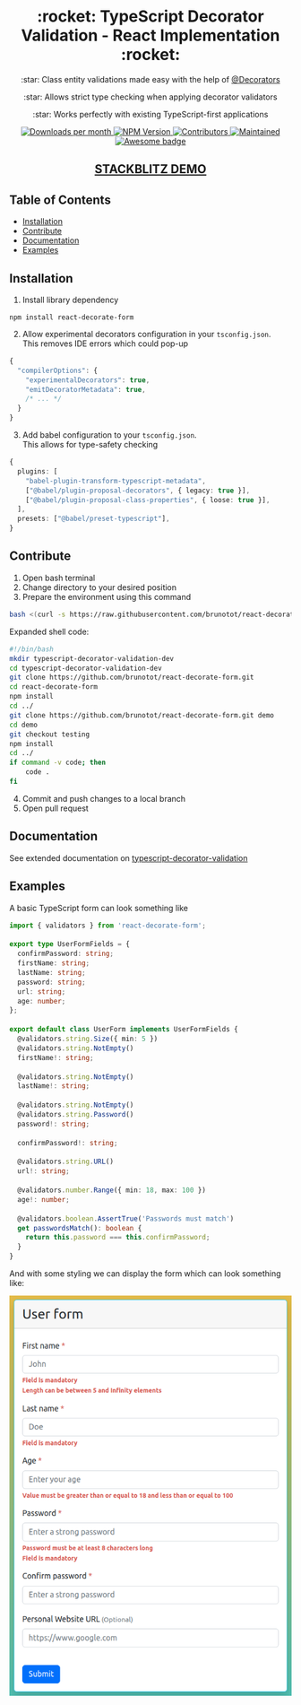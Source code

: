 <h1 align="center">:rocket: TypeScript Decorator Validation - React Implementation :rocket:</h1>

<p align="center">:star: Class entity validations made easy with the help of 
 <a href="https://www.typescriptlang.org/docs/handbook/decorators.html">@Decorators</a>
</p>
<p align="center">:star: Allows strict type checking when applying decorator validators</p>
<p align="center">:star: Works perfectly with existing TypeScript-first applications</p>

<p align="center">
 <a href="https://npmcharts.com/compare/react-decorate-form?minimal=true">
  <img alt="Downloads per month" src="https://img.shields.io/npm/dm/react-decorate-form" height="20"/>
 </a>
 
 <a href="https://www.npmjs.com/package/react-decorate-form">
  <img alt="NPM Version" src="https://img.shields.io/npm/v/react-decorate-form.svg" height="20"/>
 </a>
 
 <a href="https://github.com/brunotot/react-decorate-form/graphs/contributors">
  <img alt="Contributors" src="https://img.shields.io/github/contributors/brunotot/react-decorate-form" height="20"/>
 </a>
 
 <a href="https://github.com/brunotot/react-decorate-form/graphs/commit-activity">
  <img alt="Maintained" src="https://img.shields.io/badge/Maintained%3F-yes-green.svg" height="20"/>
 </a>
 
 <a href="#">
  <img alt="Awesome badge" src="https://awesome.re/badge.svg" height="20"/>
 </a>
 
 <h2 align="center">
  <a href="https://stackblitz.com/edit/react-starter-typescript-6cjdjj?file=models%2FExampleModel.ts">STACKBLITZ DEMO</a>
 </h2>
</p>

## Table of Contents

- [Installation](#installation)
- [Contribute](#contribute)
- [Documentation](#documentation)
- [Examples](#examples)

## Installation

1. Install library dependency
```
npm install react-decorate-form
```
2. Allow experimental decorators configuration in your `tsconfig.json`. 
   <br>This removes IDE errors which could pop-up
```ts
{
  "compilerOptions": {
    "experimentalDecorators": true,
    "emitDecoratorMetadata": true,
    /* ... */
  }
}
```
3. Add babel configuration to your `tsconfig.json`.
   <br>This allows for type-safety checking
```ts
{
  plugins: [
    "babel-plugin-transform-typescript-metadata",
    ["@babel/plugin-proposal-decorators", { legacy: true }],
    ["@babel/plugin-proposal-class-properties", { loose: true }],
  ],
  presets: ["@babel/preset-typescript"],
}
```

## Contribute

1. Open bash terminal
2. Change directory to your desired position
3. Prepare the environment using this command
```bash
bash <(curl -s https://raw.githubusercontent.com/brunotot/react-decorate-form/master/contribute/setup.sh)
```
Expanded shell code:
```bash
#!/bin/bash
mkdir typescript-decorator-validation-dev
cd typescript-decorator-validation-dev
git clone https://github.com/brunotot/react-decorate-form.git
cd react-decorate-form
npm install
cd ../
git clone https://github.com/brunotot/react-decorate-form.git demo
cd demo
git checkout testing
npm install
cd ../
if command -v code; then
    code .
fi
```
4. Commit and push changes to a local branch
5. Open pull request

## Documentation

See extended documentation on [typescript-decorator-validation](https://github.com/brunotot/typescript-decorator-validation#readme)

## Examples

A basic TypeScript form can look something like
```typescript
import { validators } from 'react-decorate-form';

export type UserFormFields = {
  confirmPassword: string;
  firstName: string;
  lastName: string;
  password: string;
  url: string;
  age: number;
};

export default class UserForm implements UserFormFields {
  @validators.string.Size({ min: 5 })
  @validators.string.NotEmpty()
  firstName!: string;

  @validators.string.NotEmpty()
  lastName!: string;

  @validators.string.NotEmpty()
  @validators.string.Password()
  password!: string;

  confirmPassword!: string;

  @validators.string.URL()
  url!: string;

  @validators.number.Range({ min: 18, max: 100 })
  age!: number;

  @validators.boolean.AssertTrue('Passwords must match')
  get passwordsMatch(): boolean {
    return this.password === this.confirmPassword;
  }
}
```
And with some styling we can display the form which can look something like:

![example form](https://github.com/brunotot/typescript-decorator-validation/blob/main/assets/img/example-form-screenshot.png?raw=true)
